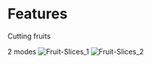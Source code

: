 # Features
Cutting fruits

2 modes
![Fruit-Slices_1](https://user-images.githubusercontent.com/48223896/193457575-d4de34e1-d7f6-4d26-b958-807ca19369d8.png)
![Fruit-Slices_2](https://user-images.githubusercontent.com/48223896/193457580-ede0c1d3-c33c-4242-9ea9-8f86f69a3caa.png)
